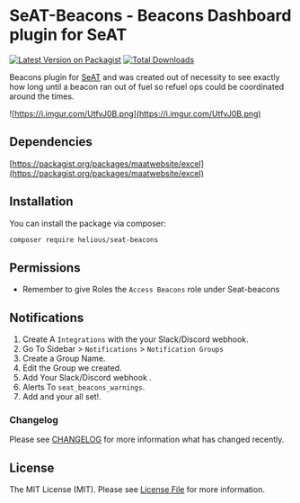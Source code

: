 # SeAT-Beacons - Beacons Dashboard plugin for SeAT

[![Latest Version on Packagist](https://img.shields.io/packagist/v/helious/seat-beacons.svg?style=flat-square)](https://packagist.org/packages/helious/seat-beacons)
[![Total Downloads](https://img.shields.io/packagist/dt/helious/seat-beacons.svg?style=flat-square)](https://packagist.org/packages/helious/seat-beacons)

Beacons plugin for [SeAT](https://github.com/eveseat/seat) and was created out of necessity to see exactly how long until a beacon ran out of fuel so refuel ops could be coordinated around the times. 

![https://i.imgur.com/UtfvJ0B.png](https://i.imgur.com/UtfvJ0B.png)

## Dependencies
[https://packagist.org/packages/maatwebsite/excel](https://packagist.org/packages/maatwebsite/excel)

## Installation

You can install the package via composer:

```bash
composer require helious/seat-beacons
```

## Permissions
- Remember to give Roles the `Access Beacons` role under Seat-beacons

## Notifications
1. Create A `Integrations` with the your Slack/Discord webhook.
2. Go To Sidebar > `Notifications` > `Notification Groups`
3. Create a Group Name.
4. Edit the Group we created.
5. Add Your Slack/Discord webhook .
6. Alerts To `seat_beacons_warnings`.
7. Add and your all set!.

### Changelog

Please see [CHANGELOG](CHANGELOG.md) for more information what has changed recently.

## License

The MIT License (MIT). Please see [License File](LICENSE) for more information.
